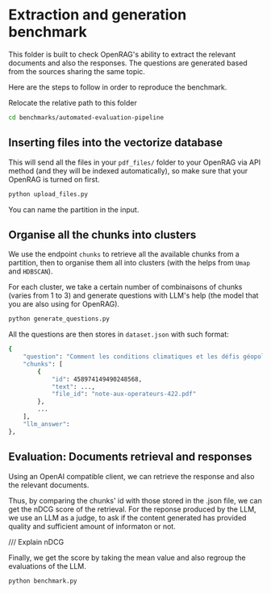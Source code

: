 # Extraction and generation benchmark

This folder is built to check OpenRAG's ability to extract the relevant documents and also the responses. The questions are generated based from the sources sharing the same topic.

Here are the steps to follow in order to reproduce the benchmark.

Relocate the relative path to this folder


```bash
cd benchmarks/automated-evaluation-pipeline
```

## Inserting files into the vectorize database
This will send all the files in your `pdf_files/` folder to your OpenRAG via API method (and they will be indexed automatically), so make sure that your OpenRAG is turned on first.

```bash
python upload_files.py
```

You can name the partition in the input.

## Organise all the chunks into clusters
We use the endpoint `chunks` to retrieve all the available chunks from a partition, then to organise them all into clusters (with the helps from `Umap` and `HDBSCAN`). 

For each cluster, we take a certain number of combinaisons of chunks (varies from 1 to 3) and generate questions with LLM's help (the model that you are also using for OpenRAG).

```bash
python generate_questions.py
```

All the questions are then stores in `dataset.json` with such format:

```bash
{
    "question": "Comment les conditions climatiques et les défis géopolitiques ont-ils influencé les récoltes de pois, de féveroles et d'autres protéagineux en France entre 2020 et 2022 ?",
    "chunks": [
        {
            "id": 458974149490248568,
            "text": ...,
            "file_id": "note-aux-operateurs-422.pdf"
        },
        ...
    ],
    "llm_answer": 
},
```

## Evaluation: Documents retrieval and responses

Using an OpenAI compatible client, we can retrieve the response and also the relevant documents.

Thus, by comparing the chunks' id with those stored in the .json file, we can get the nDCG score of the retrieval. For the reponse produced by the LLM, we use an LLM as a judge, to ask if the content generated has provided quality and sufficient amount of informaton or not.

/// Explain nDCG

Finally, we get the score by taking the mean value and also regroup the evaluations of the LLM. 

```bash
python benchmark.py
```
